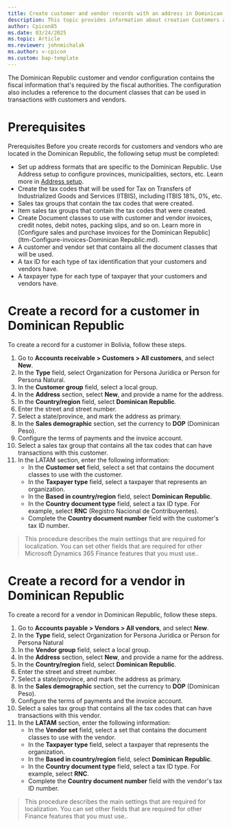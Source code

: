 ```yaml
---
title: Create customer and vendor records with an address in Dominican Republic
description: This topic provides information about creation Customers and Vendors records with an address in Dominican Republic. 
author: Cpicon85
ms.date: 03/24/2025
ms.topic: Article
ms.reviewer: johnmichalak
ms.author: v-cpicon
ms.custom: bap-template
---
```

The Dominican Republic customer and vendor configuration contains the fiscal information that's required by the fiscal authorities. The configuration also includes a reference to the document classes that can be used in transactions with customers and vendors.

# Prerequisites
Prerequisites
Before you create records for customers and vendors who are located in the Dominican Republic, the following setup must be completed:

- Set up address formats that are specific to the Dominican Republic. Use Address setup to configure provinces, municipalities, sectors, etc. Learn more in [Address setup](ltm-core-address-setup).
- Create the tax codes that will be used for Tax on Transfers of Industrialized Goods and Services (ITBIS), including ITBIS 18%, 0%, etc. 
- Sales tax groups that contain the tax codes that were created.
- Item sales tax groups that contain the tax codes that were created.
- Create Document classes to use with customer and vendor invoices, credit notes, debit notes, packing slips, and so on. Learn more in [Configure sales and purchase invoices for the Dominican Republic](ltm-Configure-invoices-Dominican Republic.md).
- A customer and vendor set that contains all the document classes that will be used.
- A tax ID for each type of tax identification that your customers and vendors have.
- A taxpayer type for each type of taxpayer that your customers and vendors have.

# Create a record for a customer in Dominican Republic
To create a record for a customer in Bolivia, follow these steps.

1. Go to **Accounts receivable > Customers > All customers**, and select **New**.
2. In the **Type** field, select Organization for Persona Jurídica or Person for Persona Natural.
3. In the **Customer group** field, select a local group.
4. In the **Address** section, select **New**, and provide a name for the address.
5. In the **Country/region** field, select **Dominican Republic**.
6. Enter the street and street number.
7. Select a state/province,  and mark the address as primary.
8. In the **Sales demographic** section, set the currency to **DOP** (Dominican Peso).
9. Configure the terms of payments and the invoice account.
10. Select a sales tax group that contains all the tax codes that can have transactions with this customer.
11. In the LATAM section, enter the following information:
     - In the **Customer set** field, select a set that contains the document classes to use with the customer.
     - In the **Taxpayer type** field, select a taxpayer that represents an organization.
     - In the **Based in country/region** field, select **Dominican Republic**.
     - In the **Country document type** field, select a tax ID type. For example, select **RNC** (Registro Nacional de Contribuyentes).
     - Complete the **Country document number** field with the customer's tax ID number.

> This procedure describes the main settings that are required for localization. You can set other fields that are required for other Microsoft Dynamics 365 Finance features that you must use..

# Create a record for a vendor in Dominican Republic

To create a record for a vendor in Dominican Republic, follow these steps.
1. Go to **Accounts payable > Vendors > All vendors**, and select **New**.
2. In the **Type** field, select Organization for Persona Jurídica or Person for Persona Natural
3. In the **Vendor group** field, select a local group.
4. In the **Address** section, select **New**, and provide a name for the address.
5. In the **Country/region** field, select **Dominican Republic**.
6. Enter the street and street number.
7. Select a state/province, and mark the address as primary.
8. In the **Sales demographic** section, set the currency to **DOP** (Dominican Peso).
9. Configure the terms of payments and the invoice account.
10. Select a sales tax group that contains all the tax codes that can have transactions with this vendor.
11. In the **LATAM** section, enter the following information:
    - In the **Vendor set** field, select a set that contains the document classes to use with the vendor.
    - In the **Taxpayer type** field, select a taxpayer that represents the organization.
    - In the **Based in country/region** field, select **Dominican Republic**.
    - In the **Country document type** field, select a tax ID type. For example, select **RNC**.
    - Complete the **Country document number** field with the vendor's tax ID number.

> This procedure describes the main settings that are required for localization. You can set other fields that are required for other Finance features that you must use..
